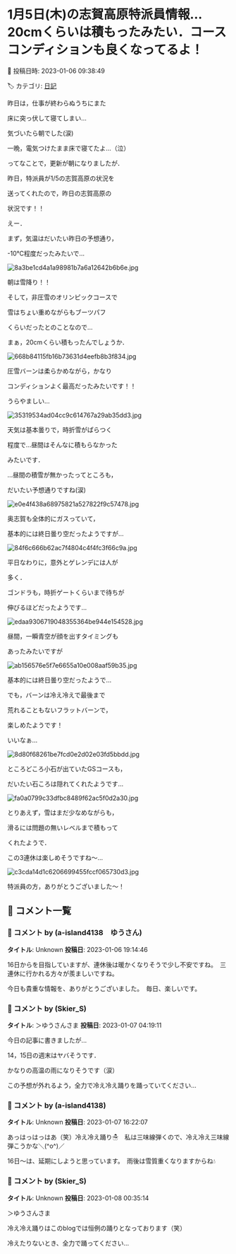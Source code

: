 # 1月5日(木)の志賀高原特派員情報…20cmくらいは積もったみたい．コースコンディションも良くなってるよ！

📅 投稿日時: 2023-01-06 09:38:49

🏷️ カテゴリ: [日記](cc4b5682fb7b8b144980957a978653fb0.md)

昨日は，仕事が終わらぬうちにまた


床に突っ伏して寝てしまい…


気づいたら朝でした(涙)





一晩，電気つけたまま床で寝てたよ…（泣）





ってなことで，更新が朝になりましたが．


昨日，特派員が1/5の志賀高原の状況を


送ってくれたので，昨日の志賀高原の


状況です！！





えー．


まず，気温はだいたい昨日の予想通り，


-10℃程度だったみたいで…




![8a3be1cd4a1a98981b7a6a12642b6b6e.jpg](images/8a3be1cd4a1a98981b7a6a12642b6b6e.jpg)







朝は雪降り！！


そして，非圧雪のオリンピックコースで


雪はちょい重めながらもブーツパフ


くらいだったとのことなので…


まぁ，20cmくらい積もったんでしょうか．




![668b84115fb16b73631d4eefb8b3f834.jpg](images/668b84115fb16b73631d4eefb8b3f834.jpg)







圧雪バーンは柔らかめながら，かなり


コンディションよく最高だったみたいです！！


うらやましい…




![35319534ad04cc9c614767a29ab35dd3.jpg](images/35319534ad04cc9c614767a29ab35dd3.jpg)







天気は基本曇りで，時折雪がぱらつく


程度で…昼間はそんなに積もらなかった


みたいです．


…昼間の積雪が無かったってところも，


だいたい予想通りですね(涙)




![e0e4f438a68975821a527822f9c57478.jpg](images/e0e4f438a68975821a527822f9c57478.jpg)







奥志賀も全体的にガスっていて，


基本的には終日曇り空だったようですが…




![84f6c666b62ac7f4804c4f4fc3f66c9a.jpg](images/84f6c666b62ac7f4804c4f4fc3f66c9a.jpg)







平日なわりに，意外とゲレンデには人が


多く．


ゴンドラも，時折ゲートくらいまで待ちが


伸びるほどだったようです…




![edaa9306719048355364be944e154528.jpg](images/edaa9306719048355364be944e154528.jpg)







昼間，一瞬青空が顔を出すタイミングも


あったみたいですが




![ab156576e5f7e6655a10e008aaf59b35.jpg](images/ab156576e5f7e6655a10e008aaf59b35.jpg)







基本的には終日曇り空だったようで…


でも，バーンは冷え冷えで最後まで


荒れることもないフラットバーンで，


楽しめたようです！


いいなぁ…




![8d80f68261be7fcd0e2d02e03fd5bbdd.jpg](images/8d80f68261be7fcd0e2d02e03fd5bbdd.jpg)







ところどころ小石が出ていたGSコースも，


だいたい石ころは隠れてくれたようです…




![fa0a0799c33dfbc8489f62ac5f0d2a30.jpg](images/fa0a0799c33dfbc8489f62ac5f0d2a30.jpg)







とりあえず，雪はまだ少なめながらも，


滑るには問題の無いレベルまで積もって


くれたようで．


この3連休は楽しめそうですね～…




![c3cda14d1c6206699455fccf065730d3.jpg](images/c3cda14d1c6206699455fccf065730d3.jpg)







特派員の方，ありがとうございました～！

## 💬 コメント一覧

### 💬 コメント by (a-island4138　ゆうさん)
**タイトル**: Unknown
**投稿日**: 2023-01-06 19:14:46

16日からを目指していますが、連休後は暖かくなりそうで少し不安ですね。　三連休に行かれる方々が羨ましいですね。



今日も貴重な情報を、ありがとうございました。　毎日、楽しいです。

### 💬 コメント by (Skier_S)
**タイトル**: ＞ゆうさんさま
**投稿日**: 2023-01-07 04:19:11

今日の記事に書きましたが…

14，15日の週末はヤバそうです．

かなりの高温の雨になりそうです（涙）

この予想が外れるよう，全力で冷え冷え踊りを踊っていてください…

### 💬 コメント by (a-island4138)
**タイトル**: Unknown
**投稿日**: 2023-01-07 16:22:07

あっはっはっはあ（笑）冷え冷え踊り☃　私は三味線弾くので、冷え冷え三味線弾こうかな＼(^o^)／



16日〜は、延期にしようと思っています。　雨後は雪質重くなりますからね💧

### 💬 コメント by (Skier_S)
**タイトル**: Unknown
**投稿日**: 2023-01-08 00:35:14

＞ゆうさんさま

冷え冷え踊りはこのblogでは恒例の踊りとなっております（笑）

冷えたりないとき、全力で踊ってください…

